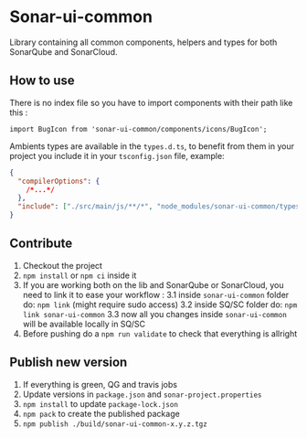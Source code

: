 # Sonar-ui-common

Library containing all common components, helpers and types for both SonarQube and SonarCloud.

## How to use

There is no index file so you have to import components with their path like this :

```Ts
import BugIcon from 'sonar-ui-common/components/icons/BugIcon';
```

Ambients types are available in the `types.d.ts`, to benefit from them in your project you include it in your `tsconfig.json` file, example:

```json
{
  "compilerOptions": {
    /*...*/
  },
  "include": ["./src/main/js/**/*", "node_modules/sonar-ui-common/types.d.ts"]
}
```

## Contribute

1. Checkout the project
2. `npm install` or `npm ci` inside it
3. If you are working both on the lib and SonarQube or SonarCloud, you need to link it to ease your workflow :
   3.1 inside `sonar-ui-common` folder do: `npm link` (might require sudo access)
   3.2 inside SQ/SC folder do: `npm link sonar-ui-common`
   3.3 now all you changes inside `sonar-ui-common` will be available locally in SQ/SC
4. Before pushing do a `npm run validate` to check that everything is allright

## Publish new version

1. If everything is green, QG and travis jobs
2. Update versions in `package.json` and `sonar-project.properties`
3. `npm install` to update `package-lock.json`
4. `npm pack` to create the published package
5. `npm publish ./build/sonar-ui-common-x.y.z.tgz`

